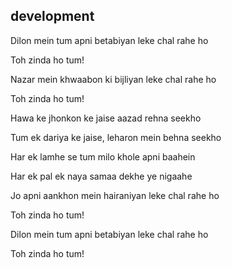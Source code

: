 ## development
Dilon mein tum apni betabiyan leke chal rahe ho

Toh zinda ho tum!

Nazar mein khwaabon ki bijliyan leke chal rahe ho

Toh zinda ho tum!


Hawa ke jhonkon ke jaise aazad rehna seekho

Tum ek dariya ke jaise, leharon mein behna seekho

Har ek lamhe se tum milo khole apni baahein

Har ek pal ek naya samaa dekhe ye nigaahe


Jo apni aankhon mein hairaniyan leke chal rahe ho

Toh zinda ho tum!

Dilon mein tum apni betabiyan leke chal rahe ho

Toh zinda ho tum!
